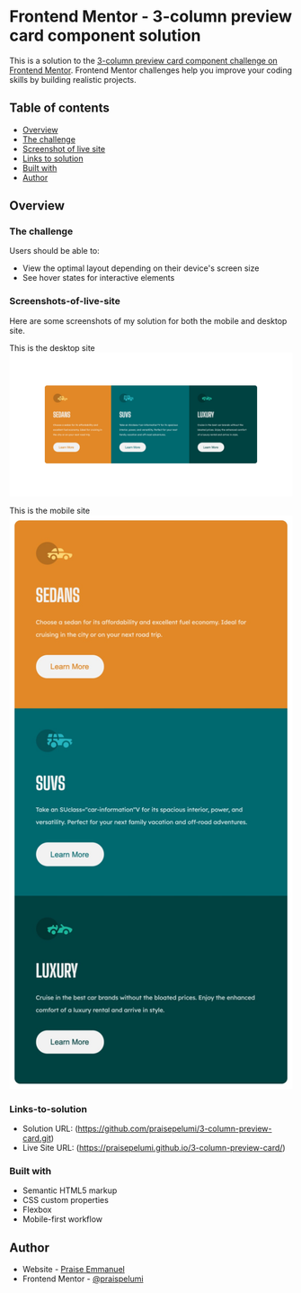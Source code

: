 # Frontend Mentor - 3-column preview card component solution

This is a solution to the [3-column preview card component challenge on Frontend Mentor](https://www.frontendmentor.io/challenges/3column-preview-card-component-pH92eAR2-). Frontend Mentor challenges help you improve your coding skills by building realistic projects. 

## Table of contents

  - [Overview](#overview)
  - [The challenge](#the-challenge)
  - [Screenshot of live site](#screenshots-of-live-site)
  - [Links to solution](#links-to-solution)
  - [Built with](#built-with)
  - [Author](#author)

## Overview

### The challenge

Users should be able to:

- View the optimal layout depending on their device's screen size
- See hover states for interactive elements

### Screenshots-of-live-site
Here are some screenshots of my solution for both the mobile and desktop site. 

This is the desktop site
![Desktop Site](/images/3ColumnDesktopFull.jpeg?raw=true "Desktop Site")

This is the mobile site
![Mobile Site](/images/3ColumnMobile.jpeg?raw=true "Mobile Site")

### Links-to-solution

- Solution URL: (https://github.com/praisepelumi/3-column-preview-card.git)
- Live Site URL: (https://praisepelumi.github.io/3-column-preview-card/)


### Built with

- Semantic HTML5 markup
- CSS custom properties
- Flexbox
- Mobile-first workflow

## Author

- Website - [Praise Emmanuel](https://github.com/praisepelumi)
- Frontend Mentor - [@praispelumi](https://www.frontendmentor.io/profile/praisepelumi)
